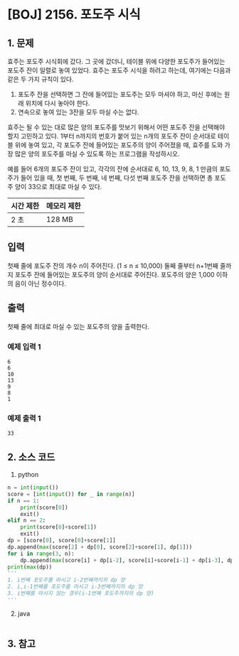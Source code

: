 # [BOJ] 2156. 포도주 시식

## 1. 문제

효주는 포도주 시식회에 갔다. 그 곳에 갔더니, 테이블 위에 다양한 포도주가 들어있는 포도주 잔이 일렬로 놓여 있었다. 효주는 포도주 시식을 하려고 하는데, 여기에는 다음과 같은 두 가지 규칙이 있다.

1. 포도주 잔을 선택하면 그 잔에 들어있는 포도주는 모두 마셔야 하고, 마신 후에는 원래 위치에 다시 놓아야 한다.
2. 연속으로 놓여 있는 3잔을 모두 마실 수는 없다.

효주는 될 수 있는 대로 많은 양의 포도주를 맛보기 위해서 어떤 포도주 잔을 선택해야 할지 고민하고 있다. 1부터 n까지의 번호가 붙어 있는 n개의 포도주 잔이 순서대로 테이블 위에 놓여 있고, 각 포도주 잔에 들어있는 포도주의 양이 주어졌을 때, 효주를 도와 가장 많은 양의 포도주를 마실 수 있도록 하는 프로그램을 작성하시오. 

예를 들어 6개의 포도주 잔이 있고, 각각의 잔에 순서대로 6, 10, 13, 9, 8, 1 만큼의 포도주가 들어 있을 때, 첫 번째, 두 번째, 네 번째, 다섯 번째 포도주 잔을 선택하면 총 포도주 양이 33으로 최대로 마실 수 있다.


| 시간 제한 | 메모리 제한 |
|:------|:-------| 
| 2 초   | 128 MB |


## 입력

첫째 줄에 포도주 잔의 개수 n이 주어진다. (1 ≤ n ≤ 10,000) 둘째 줄부터 n+1번째 줄까지 포도주 잔에 들어있는 포도주의 양이 순서대로 주어진다. 포도주의 양은 1,000 이하의 음이 아닌 정수이다.


## 출력

첫째 줄에 최대로 마실 수 있는 포도주의 양을 출력한다.


### 예제 입력 1

```
6
6
10
13
9
8
1
```

### 예제 출력 1

```
33
```




## 2. 소스 코드

1. python

```python
n = int(input())
score = [int(input()) for _ in range(n)]
if n == 1:
    print(score[0])
    exit()
elif n == 2:
    print(score[0]+score[1])
    exit()
dp = [score[0], score[0]+score[1]]
dp.append(max(score[2] + dp[0], score[2]+score[1], dp[1]))
for i in range(3, n):
    dp.append(max(score[i] + dp[i-2], score[i]+score[i-1] + dp[i-3], dp[i-1]))
print(max(dp))
''' 
1. i번째 포도주를 마시고 i-2번째까지의 dp 양
2. i,i-1번째를 포도주를 마시고 i-3번째까지의 dp 양
3. i번째를 마시지 않는 경우(i-1번째 포도주까지의 dp 양)
'''

```

2. java

```java

```


## 3. 참고

```

```



